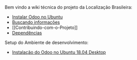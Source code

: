 Bem vindo a wiki técnica do projeto da Localização Brasileira:

* [Instalar Odoo no Ubuntu](https://github.com/OCA/l10n-brazil/wiki/Instala%C3%A7%C3%A3o-Odoo-v8-em-Ubuntu-Server-14.04-LTS)
* [Buscando informações](Buscando-informações)
* [[Contribuindo-com-o-Projeto]]
* [Dependências](https://github.com/OCA/l10n-brazil/wiki/Depend%C3%AAncias-v8-v10)

Setup do Ambiente de desenvolvimento:
* [Instalação do Odoo no Ubuntu 18.04 Desktop](Odoo-Ubuntu-Desktop)
